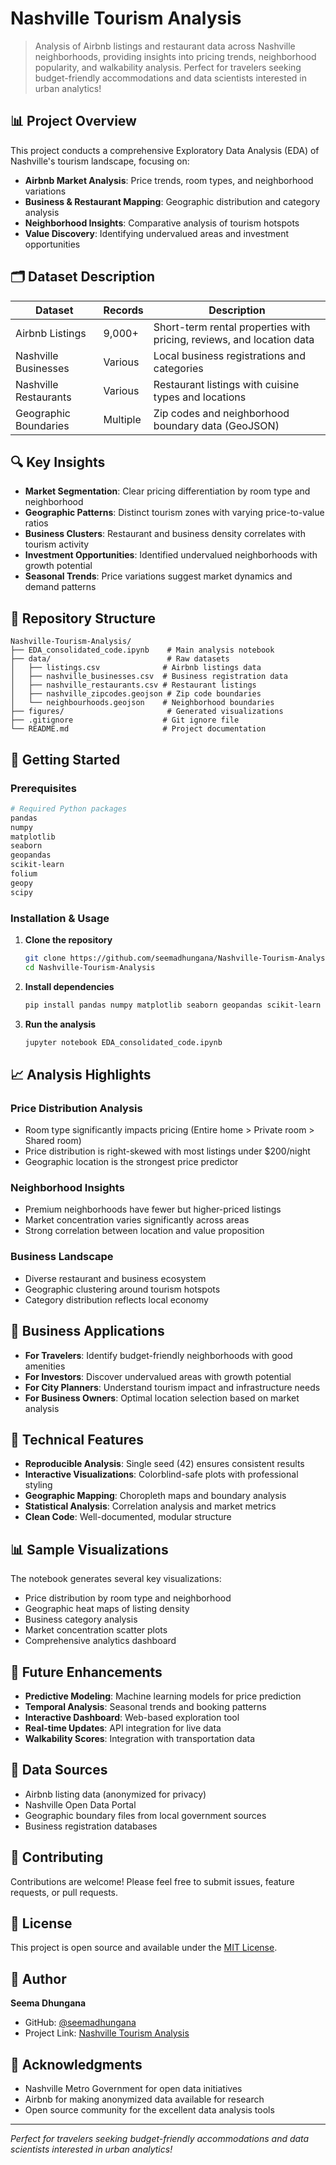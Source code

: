 # Nashville Tourism Analysis

> Analysis of Airbnb listings and restaurant data across Nashville neighborhoods, providing insights into pricing trends, neighborhood popularity, and walkability analysis. Perfect for travelers seeking budget-friendly accommodations and data scientists interested in urban analytics!

## 📊 Project Overview

This project conducts a comprehensive Exploratory Data Analysis (EDA) of Nashville's tourism landscape, focusing on:

- **Airbnb Market Analysis**: Price trends, room types, and neighborhood variations
- **Business & Restaurant Mapping**: Geographic distribution and category analysis  
- **Neighborhood Insights**: Comparative analysis of tourism hotspots
- **Value Discovery**: Identifying undervalued areas and investment opportunities

## 🗂️ Dataset Description

| Dataset | Records | Description |
|---------|---------|-------------|
| Airbnb Listings | 9,000+ | Short-term rental properties with pricing, reviews, and location data |
| Nashville Businesses | Various | Local business registrations and categories |
| Nashville Restaurants | Various | Restaurant listings with cuisine types and locations |
| Geographic Boundaries | Multiple | Zip codes and neighborhood boundary data (GeoJSON) |

## 🔍 Key Insights

- **Market Segmentation**: Clear pricing differentiation by room type and neighborhood
- **Geographic Patterns**: Distinct tourism zones with varying price-to-value ratios
- **Business Clusters**: Restaurant and business density correlates with tourism activity
- **Investment Opportunities**: Identified undervalued neighborhoods with growth potential
- **Seasonal Trends**: Price variations suggest market dynamics and demand patterns

## 📁 Repository Structure

```
Nashville-Tourism-Analysis/
├── EDA_consolidated_code.ipynb    # Main analysis notebook
├── data/                          # Raw datasets
│   ├── listings.csv              # Airbnb listings data
│   ├── nashville_businesses.csv  # Business registration data
│   ├── nashville_restaurants.csv # Restaurant listings
│   ├── nashville_zipcodes.geojson # Zip code boundaries
│   └── neighbourhoods.geojson    # Neighborhood boundaries
├── figures/                       # Generated visualizations
├── .gitignore                    # Git ignore file
└── README.md                     # Project documentation
```

## 🚀 Getting Started

### Prerequisites

```bash
# Required Python packages
pandas
numpy
matplotlib
seaborn
geopandas
scikit-learn
folium
geopy
scipy
```

### Installation & Usage

1. **Clone the repository**
   ```bash
   git clone https://github.com/seemadhungana/Nashville-Tourism-Analysis.git
   cd Nashville-Tourism-Analysis
   ```

2. **Install dependencies**
   ```bash
   pip install pandas numpy matplotlib seaborn geopandas scikit-learn folium geopy scipy
   ```

3. **Run the analysis**
   ```bash
   jupyter notebook EDA_consolidated_code.ipynb
   ```

## 📈 Analysis Highlights

### Price Distribution Analysis
- Room type significantly impacts pricing (Entire home > Private room > Shared room)
- Price distribution is right-skewed with most listings under $200/night
- Geographic location is the strongest price predictor

### Neighborhood Insights
- Premium neighborhoods have fewer but higher-priced listings
- Market concentration varies significantly across areas
- Strong correlation between location and value proposition

### Business Landscape
- Diverse restaurant and business ecosystem
- Geographic clustering around tourism hotspots
- Category distribution reflects local economy

## 🎯 Business Applications

- **For Travelers**: Identify budget-friendly neighborhoods with good amenities
- **For Investors**: Discover undervalued areas with growth potential
- **For City Planners**: Understand tourism impact and infrastructure needs
- **For Business Owners**: Optimal location selection based on market analysis

## 🔧 Technical Features

- **Reproducible Analysis**: Single seed (42) ensures consistent results
- **Interactive Visualizations**: Colorblind-safe plots with professional styling
- **Geographic Mapping**: Choropleth maps and boundary analysis
- **Statistical Analysis**: Correlation analysis and market metrics
- **Clean Code**: Well-documented, modular structure

## 📊 Sample Visualizations

The notebook generates several key visualizations:
- Price distribution by room type and neighborhood
- Geographic heat maps of listing density
- Business category analysis
- Market concentration scatter plots
- Comprehensive analytics dashboard

## 🔮 Future Enhancements

- **Predictive Modeling**: Machine learning models for price prediction
- **Temporal Analysis**: Seasonal trends and booking patterns
- **Interactive Dashboard**: Web-based exploration tool
- **Real-time Updates**: API integration for live data
- **Walkability Scores**: Integration with transportation data

## 📝 Data Sources

- Airbnb listing data (anonymized for privacy)
- Nashville Open Data Portal
- Geographic boundary files from local government sources
- Business registration databases

## 🤝 Contributing

Contributions are welcome! Please feel free to submit issues, feature requests, or pull requests.

## 📄 License

This project is open source and available under the [MIT License](LICENSE).

## 👤 Author

**Seema Dhungana**
- GitHub: [@seemadhungana](https://github.com/seemadhungana)
- Project Link: [Nashville Tourism Analysis](https://github.com/seemadhungana/Nashville-Tourism-Analysis)

## 🙏 Acknowledgments

- Nashville Metro Government for open data initiatives
- Airbnb for making anonymized data available for research
- Open source community for the excellent data analysis tools

---

*Perfect for travelers seeking budget-friendly accommodations and data scientists interested in urban analytics!*
